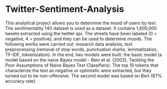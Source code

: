 # Twitter-Sentiment-Analysis
 
This analytical project allows you to determine the mood of users by text. The sentimentality 140 dataset is used as a dataset. It contains 1,600,000 tweets extracted using the twitter api. The streets have been labeled (0 = negative, 4 = positive), and they can be used to determine moods. The following works were carried out: research data analysis, text preprocessing (removal of stop words, punctuation marks, lemmatization, TF-IDF, tokienization). In the end, two models were built: the basic model (a model based on the naive Bayes model - Rein et al. (2003), Tackling the Poor Assumptions of Naive Bayes Text Classifiers). The top 10 tokens that characterize the text as negative or optimistic were extracted, but they turned out to be non-offensive. The second model was based on Bert (87% accuracy rate).
